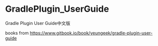 GradlePlugin_UserGuide
========================

Gradle Plugin User Guide中文版

books from https://www.gitbook.io/book/yeungeek/gradle-plugin-user-guide
